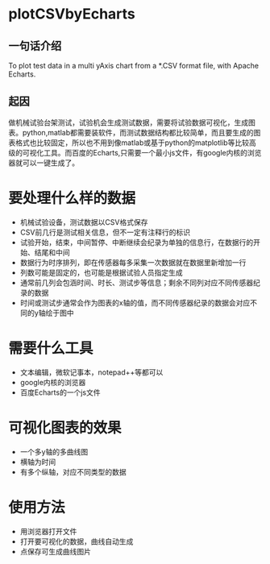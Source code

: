 # plotCSVbyEcharts
## 一句话介绍
To plot test data in a multi yAxis chart from a *.CSV format file, with Apache Echarts.
## 起因
做机械试验台架测试，试验机会生成测试数据，需要将试验数据可视化，生成图表。python,matlab都需要装软件，而测试数据结构都比较简单，而且要生成的图表格式也比较固定，所以也不用到像matlab或基于python的matplotlib等比较高级的可视化工具。而百度的Echarts,只需要一个最小js文件，有google内核的浏览器就可以一键生成了。


# 要处理什么样的数据  
* 机械试验设备，测试数据以CSV格式保存
* CSV前几行是测试相关信息，但不一定有注释行的标识
* 试验开始，结束，中间暂停、中断继续会纪录为单独的信息行，在数据行的开始、结尾和中间
* 数据行为时序排列，即在传感器每多采集一次数据就在数据里新增加一行
* 列数可能是固定的，也可能是根据试验人员指定生成
* 通常前几列会包涵时间、时长、测试步等信息；剩余不同列对应不同传感器纪录的数据
* 时间或测试步通常会作为图表的x轴的值，而不同传感器纪录的数据会对应不同的y轴绘于图中

# 需要什么工具
* 文本编辑，微软记事本，notepad++等都可以
* google内核的浏览器
* 百度Echarts的一个js文件

# 可视化图表的效果
* 一个多y轴的多曲线图
* 横轴为时间
* 有多个纵轴，对应不同类型的数据

# 使用方法
* 用浏览器打开文件
* 打开要可视化的数据，曲线自动生成
* 点保存可生成曲线图片
